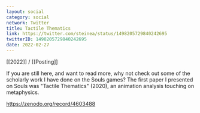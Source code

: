 ```yaml
---
layout: social
category: social
network: Twitter
title: Tactile Thematics
link: https://twitter.com/steinea/status/1498205729840242695
twitterID: 1498205729840242695
date: 2022-02-27
---
```


[[2022]] / [[Posting]]

If you are still here, and want to read more, why not check out some of the scholarly work I have done on the Souls games? The first paper I presented on Souls was "Tactile Thematics" (2020), an animation analysis touching on metaphysics.

<https://zenodo.org/record/4603488>
